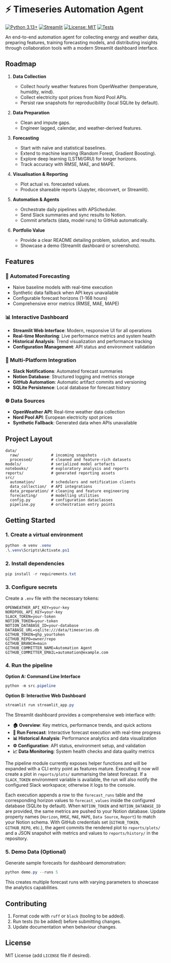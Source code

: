 # ⚡ Timeseries Automation Agent

[![Python 3.13+](https://img.shields.io/badge/python-3.13+-blue.svg)](https://www.python.org/downloads/)
[![Streamlit](https://img.shields.io/badge/streamlit-1.28+-red.svg)](https://streamlit.io/)
[![License: MIT](https://img.shields.io/badge/License-MIT-yellow.svg)](https://opensource.org/licenses/MIT)
[![Tests](https://img.shields.io/badge/tests-passing-green.svg)](#testing)

An end-to-end automation agent for collecting energy and weather data, preparing features, training forecasting models, and distributing insights through collaboration tools with a modern Streamlit dashboard interface.

## Roadmap

1. **Data Collection**
   - Collect hourly weather features from OpenWeather (temperature, humidity, wind).
   - Collect electricity spot prices from Nord Pool APIs.
   - Persist raw snapshots for reproducibility (local SQLite by default).

2. **Data Preparation**
   - Clean and impute gaps.
   - Engineer lagged, calendar, and weather-derived features.

3. **Forecasting**
   - Start with naïve and statistical baselines.
   - Extend to machine learning (Random Forest, Gradient Boosting).
   - Explore deep learning (LSTM/GRU) for longer horizons.
   - Track accuracy with RMSE, MAE, and MAPE.

4. **Visualisation & Reporting**
   - Plot actual vs. forecasted values.
   - Produce shareable reports (Jupyter, nbconvert, or Streamlit).

5. **Automation & Agents**
   - Orchestrate daily pipelines with APScheduler.
   - Send Slack summaries and sync results to Notion.
   - Commit artefacts (data, model runs) to GitHub automatically.

6. **Portfolio Value**
   - Provide a clear README detailing problem, solution, and results.
   - Showcase a demo (Streamlit dashboard or screenshots).

## Features

### 🔮 Automated Forecasting
- Naive baseline models with real-time execution
- Synthetic data fallback when API keys unavailable
- Configurable forecast horizons (1-168 hours)
- Comprehensive error metrics (RMSE, MAE, MAPE)

### 📊 Interactive Dashboard
- **Streamlit Web Interface**: Modern, responsive UI for all operations
- **Real-time Monitoring**: Live performance metrics and system health
- **Historical Analysis**: Trend visualization and performance tracking
- **Configuration Management**: API status and environment validation

### 🔗 Multi-Platform Integration
- **Slack Notifications**: Automated forecast summaries
- **Notion Database**: Structured logging and metrics storage
- **GitHub Automation**: Automatic artifact commits and versioning
- **SQLite Persistence**: Local database for forecast history

### 🌐 Data Sources
- **OpenWeather API**: Real-time weather data collection
- **Nord Pool API**: European electricity spot prices
- **Synthetic Fallback**: Generated data when APIs unavailable

## Project Layout

```
data/
  raw/              # incoming snapshots
  processed/        # cleaned and feature-rich datasets
models/             # serialized model artefacts
notebooks/          # exploratory analysis and reports
reports/            # generated reporting assets
src/
  automation/       # schedulers and notification clients
  data_collection/  # API integrations
  data_preparation/ # cleaning and feature engineering
  forecasting/      # modelling utilities
  config.py         # configuration dataclasses
  pipeline.py       # orchestration entry points
```

## Getting Started

### 1. Create a virtual environment

```powershell
python -m venv .venv
.\.venv\Scripts\Activate.ps1
```

### 2. Install dependencies

```powershell
pip install -r requirements.txt
```

### 3. Configure secrets

Create a `.env` file with the necessary tokens:

```
OPENWEATHER_API_KEY=your-key
NORDPOOL_API_KEY=your-key
SLACK_TOKEN=your-token
NOTION_TOKEN=your-token
NOTION_DATABASE_ID=your-database
DATABASE_URL=sqlite:///data/timeseries.db
GITHUB_TOKEN=ghp_yourtoken
GITHUB_REPO=owner/repo
GITHUB_BRANCH=main
GITHUB_COMMITTER_NAME=Automation Agent
GITHUB_COMMITTER_EMAIL=automation@example.com
```

### 4. Run the pipeline

**Option A: Command Line Interface**
```powershell
python -m src.pipeline
```

**Option B: Interactive Web Dashboard**
```powershell
streamlit run streamlit_app.py
```

The Streamlit dashboard provides a comprehensive web interface with:

- **🏠 Overview**: Key metrics, performance trends, and quick actions
- **🔮 Run Forecast**: Interactive forecast execution with real-time progress
- **📊 Historical Analysis**: Performance analytics and data visualization
- **⚙️ Configuration**: API status, environment setup, and validation
- **📈 Data Monitoring**: System health checks and data quality metrics

The pipeline module currently exposes helper functions and will be expanded with a CLI entry point as features mature. Executing it now will create a plot in `reports/plots/` summarising the latest forecast. If a `SLACK_TOKEN` environment variable is available, the run will also notify the configured Slack workspace; otherwise it logs to the console.

Each execution appends a row to the `forecast_runs` table and the corresponding horizon values to `forecast_values` inside the configured database (SQLite by default). When `NOTION_TOKEN` and `NOTION_DATABASE_ID` are provided, the same metrics are pushed to your Notion database. Update property names (`Horizon`, `RMSE`, `MAE`, `MAPE`, `Data Source`, `Report`) to match your Notion schema. With GitHub credentials set (`GITHUB_TOKEN`, `GITHUB_REPO`, etc.), the agent commits the rendered plot to `reports/plots/` and a JSON snapshot with metrics and values to `reports/history/` in the repository.

### 5. Demo Data (Optional)

Generate sample forecasts for dashboard demonstration:

```powershell
python demo.py --runs 5
```

This creates multiple forecast runs with varying parameters to showcase the analytics capabilities.

## Contributing

1. Format code with `ruff` or `black` (tooling to be added).
2. Run tests (to be added) before submitting changes.
3. Update documentation when behaviour changes.

## License

MIT License (add `LICENSE` file if desired).
